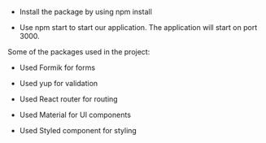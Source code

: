 
* Install the package by using npm install
 
* Use npm start to start our application. The application will start on port 3000.

Some of the packages used in the project:

* Used Formik for forms

* Used yup for validation

* Used React router for routing

* Used Material for UI components

* Used Styled component for styling

